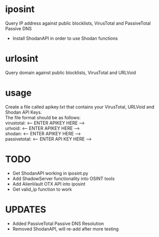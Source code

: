 # iposint
Query IP address against public blocklists, VirusTotal and PassiveTotal Passive DNS
* Install ShodanAPI in order to use Shodan functions

# urlosint
Query domain against public blocklists, VirusTotal and URLVoid

# usage
Create a file called apikey.txt that contains your VirusTotal, URLVoid and Shodan API Keys.<br>
The file format should be as follows:<br>
virustotal: <-- ENTER APIKEY HERE --><br>
urlvoid: <-- ENTER APIKEY HERE --><br>
shodan: <-- ENTER APIKEY HERE --><br>
passivetotal: <-- ENTER API KEY HERE -->

# TODO
* Get ShodanAPI working in iposint.py
* Add ShadowServer functionality into OSINT tools
* Add AlienVault OTX API into iposint
* Get valid_ip function to work

# UPDATES
* Added PassiveTotal Passive DNS Resolution <br>
* Removed ShodanAPI, will re-add after more testing